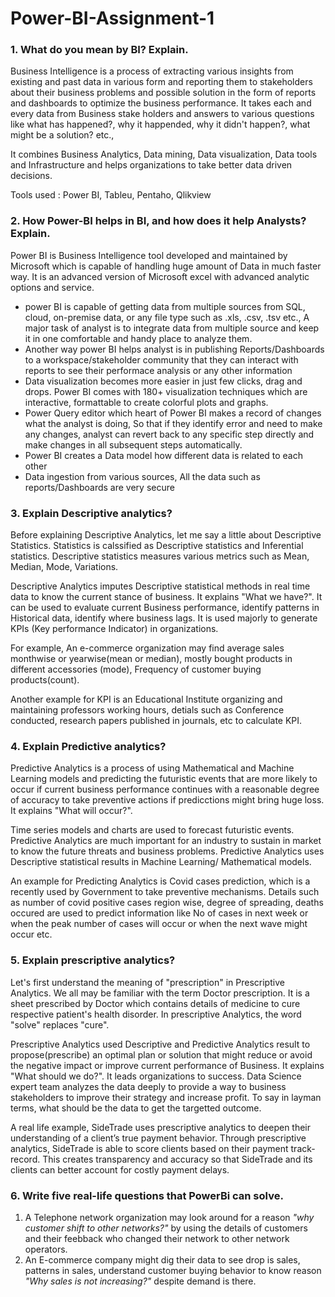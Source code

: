 # Power-BI-Assignment-1

### 1. What do you mean by BI? Explain.

Business Intelligence is a process of extracting various insights from existing and past data in various form and reporting them to stakeholders about their business problems and possible solution in the form of reports and dashboards to optimize the business performance. It takes each and every data from Business stake holders and answers to various questions like what has happened?, why it happended, why it didn't happen?, what might be a solution? etc.,   

It combines Business Analytics, Data mining, Data visualization, Data tools and Infrastructure and helps organizations to take better data driven decisions.    

Tools used : Power BI, Tableu, Pentaho, Qlikview

### 2. How Power-BI helps in BI, and how does it help Analysts? Explain.

Power BI is Business Intelligence tool developed and maintained by Microsoft which is capable of handling huge amount of Data in much faster way. It is an advanced version of Microsoft excel with advanced analytic options and service.

- power BI is capable of getting data from multiple sources from SQL, cloud, on-premise data, or any file type such as .xls, .csv, .tsv etc., A major task of analyst is to integrate data from multiple source and keep it in one comfortable and handy place to analyze them.
- Another way power BI helps analyst is in publishing Reports/Dashboards to a workspace/stakeholder community that they can interact with reports to see their performace analysis or any other information
- Data visualization becomes more easier in just few clicks, drag and drops. Power BI comes with 180+ visualization techniques which are interactive, formattable to create colorful plots and graphs.
- Power Query editor which heart of Power BI makes a record of changes what the analyst is doing, So that if they identify error and need to make any changes, analyst can revert back to any specific step directly and make changes in all subsequent steps automatically.
- Power BI creates a Data model how different data is related to each other 
- Data ingestion from various sources, All the data such as reports/Dashboards are very secure

### 3. Explain Descriptive analytics?

Before explaining Descriptive Analytics, let me say a little about Descriptive Statistics. Statistics is calssified as Descriptive statistics and Inferential statistics. Descriptive statistics measures various metrics such as Mean, Median, Mode, Variations. 

Descriptive Analytics imputes Descriptive statistical methods in real time data to know the current stance of business. It explains "What we have?". It can be used to evaluate current Business performance, identify patterns in Historical data, identify where business lags. It is used majorly to generate KPIs (Key performance Indicator) in organizations.

For example, An e-commerce organization may find average sales monthwise or yearwise(mean or median), mostly bought products in different accessories (mode), Frequency of customer buying products(count).

Another example for KPI is an Educational Institute organizing and maintaining professors working hours, detials such as Conference conducted, research papers published in journals, etc to calculate KPI.

### 4. Explain Predictive analytics?

Predictive Analytics is a process of using Mathematical and Machine Learning models and predicting the futuristic events that are more likely to occur if current business performance continues with a reasonable degree of accuracy to take preventive actions if predicctions might bring huge loss. It explains "What will occur?".

Time series models and charts are used to forecast futuristic events. Predictive Analytics are much important for an industry to sustain in market to know the future threats and business problems. Predictive Analytics uses Descriptive statistical results in Machine Learning/ Mathematical models.

An example for Predicting Analytics is Covid cases prediction, which is a recently used by Government to take preventive mechanisms. Details such as number of covid positive cases region wise, degree of spreading, deaths occured are used to predict information like No of cases in next week or when the peak number of cases will occur or when the next wave might occur etc.

### 5. Explain prescriptive analytics?

Let's first understand the meaning of "prescription" in Prescriptive Analytics. We all may be familiar with the term Doctor prescription. It is a sheet prescribed by Doctor which contains details of medicine to cure respective patient's health disorder. In prescriptive Analytics, the word "solve" replaces "cure".

Prescriptive Analytics used Descriptive and Predictive Analytics result to propose(prescribe) an optimal plan or solution that might reduce or avoid the negative impact or improve current performance of Business. It explains "What should we do?". It leads organizations to success. Data Science expert team analyzes the data deeply to provide a way to business stakeholders to improve their strategy and increase profit. To say in layman terms, what should be the data to get the targetted outcome.

A real life example,
SideTrade uses prescriptive analytics to deepen their understanding of a client’s true payment behavior. Through prescriptive analytics, SideTrade is able to score clients based on their payment track-record. This creates transparency and accuracy so that SideTrade and its clients can better account for costly payment delays.

### 6. Write five real-life questions that PowerBi can solve.

1. A Telephone network organization may look around for a reason *"why customer shift to other networks?"* by using the details of customers and their feebback who changed their network to other network operators. 
2. An E-commerce company might dig their data to see drop is sales, patterns in sales, understand customer buying behavior to know reason *"Why sales is not increasing?"* despite demand is there.
